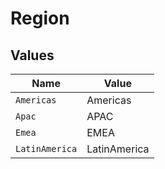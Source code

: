 # Region


## Values

| Name           | Value          |
| -------------- | -------------- |
| `Americas`     | Americas       |
| `Apac`         | APAC           |
| `Emea`         | EMEA           |
| `LatinAmerica` | LatinAmerica   |